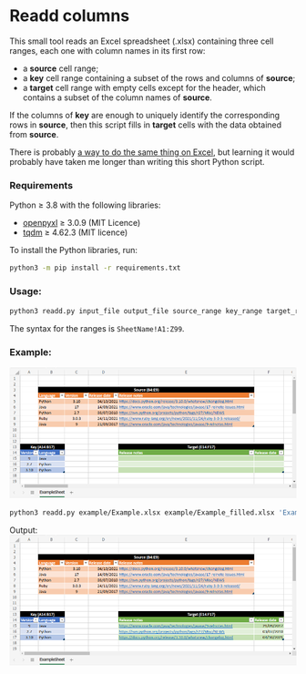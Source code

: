 # Readd columns

This small tool reads an Excel spreadsheet (.xlsx) containing three cell
ranges, each one with column names in its first row:
- a **source** cell range;
- a **key** cell range containing a subset of the rows and columns of
  **source**;
- a **target** cell range with empty cells except for the header, which
  contains a subset of the column names of **source**.

If the columns of **key** are enough to uniquely identify the corresponding
rows in **source**, then this script fills in **target** cells with
the data obtained from **source**.

There is probably [a way to do the same thing on Excel](https://support.microsoft.com/en-gb/office/look-up-values-with-vlookup-index-or-match-68297403-7c3c-4150-9e3c-4d348188976b),
but learning it would probably have taken me longer
than writing this short Python script.

### Requirements
Python &geq; 3.8 with the following libraries:
- [openpyxl](https://foss.heptapod.net/openpyxl/openpyxl) &geq; 3.0.9 (MIT Licence)
- [tqdm](https://github.com/tqdm/tqdm) &geq; 4.62.3 (MIT licence)

To install the Python libraries, run:

```sh
python3 -m pip install -r requirements.txt
```

### Usage:
```sh
python3 readd.py input_file output_file source_range key_range target_range
```
The syntax for the ranges is `SheetName!A1:Z99`.

### Example:

![Example - input](example/input.png)

```sh
python3 readd.py example/Example.xlsx example/Example_filled.xlsx 'ExampleSheet!B4:E9' 'ExampleSheet!A14:B17' 'ExampleSheet!E14:F17'
```

Output:
![Example - input](example/output.png)
